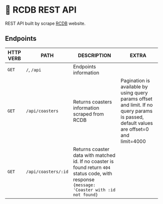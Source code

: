# 🎢 RCDB REST API

REST API built by scrape [RCDB](https://rcdb.com) website.

## Endpoints

| HTTP VERB | PATH                | DESCRIPTION                                                                                                                                   | EXTRA                                                                                                                                    |
| --------- | ------------------- | --------------------------------------------------------------------------------------------------------------------------------------------- | ---------------------------------------------------------------------------------------------------------------------------------------- |
| `GET`     | `/`, `/api`                | Endpoints information                                                                                                                         |                                                                                                                                          |
| `GET`     | `/api/coasters`     | Returns coasters information scraped from RCDB                                                                                                | Pagination is available by using query params offset and limit. If no query params is passed, default values are offset=0 and limit=4000 |
| `GET`     | `/api/coasters/:id` | Returns coaster data with matched id. If no coaster is found return `404` status code, with response `{message: 'Coaster with :id not found}` |                                                                                                                                          |
